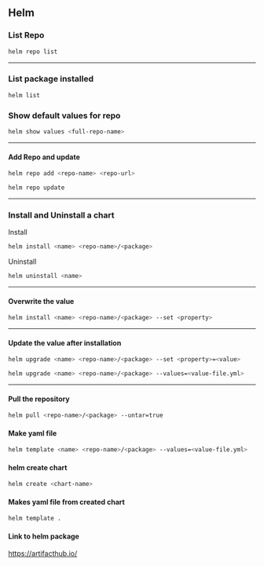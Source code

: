 ## Helm

### List Repo
```sh
helm repo list
```
---
### List package installed
```sh
helm list
```

### Show default values for repo
```sh
helm show values <full-repo-name>
```

---
#### Add Repo and update
```sh
helm repo add <repo-name> <repo-url>
```
```sh
helm repo update
```
----
### Install and Uninstall a chart
Install
```sh
helm install <name> <repo-name>/<package>
```
Uninstall
```sh
helm uninstall <name>
```
----
#### Overwrite the value
```sh
helm install <name> <repo-name>/<package> --set <property>
```

---
#### Update the value after installation
```sh
helm upgrade <name> <repo-name>/<package> --set <property>=<value>
```
```sh
helm upgrade <name> <repo-name>/<package> --values=<value-file.yml>
```
---

#### Pull the repository
```sh
helm pull <repo-name>/<package> --untar=true
```

#### Make yaml file
```sh
helm template <name> <repo-name>/<package> --values=<value-file.yml>
```
#### helm create chart
```sh
helm create <chart-name> 
```
#### Makes yaml file from created chart
```sh
helm template .
```
#### Link to helm package
https://artifacthub.io/
